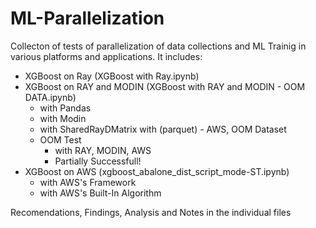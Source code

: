 # ML-Parallelization

Collecton of tests of parallelization of data collections and ML Trainig in various platforms and applications. It includes:
  - XGBoost on Ray (XGBoost with Ray.ipynb)
  - XGBoost on RAY and MODIN (XGBoost with RAY and MODIN - OOM DATA.ipynb)
    - with Pandas
    - with Modin
    - with SharedRayDMatrix with (parquet) - AWS, OOM Dataset
    - OOM Test
      - with RAY, MODIN, AWS
      - Partially Successfull!
  - XGBoost on AWS (xgboost_abalone_dist_script_mode-ST.ipynb)
    - with AWS's Framework
    - with AWS's Built-In Algorithm

Recomendations, Findings, Analysis and Notes in the individual files
